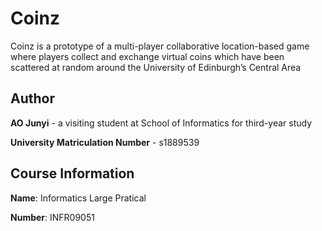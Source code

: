 # Coinz
Coinz is a prototype of a multi-player collaborative location-based game where
players collect and exchange virtual coins which have been scattered at random around
the University of Edinburgh’s Central Area

## Author
**AO Junyi** - a visiting student at School of Informatics for third-year study

**University Matriculation Number** - s1889539

## Course Information
**Name**: Informatics Large Pratical

**Number**: INFR09051
